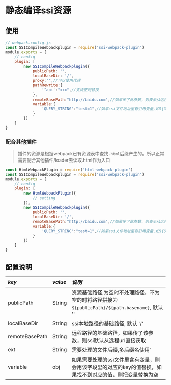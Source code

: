 # 静态编译ssi资源

## 使用

```javascript
// webpack.config.js
const SSICompileWebpackplugin = require('ssi-webpack-plugin')
module.exports = {
    // config
    plugin: [
        new SSICompileWebpackplugin({
            publicPath: '',
            localBaseDir: '/',
            proxy:"",//可以使用代理
            pathRewrite:{
                '^api':"xxx",//支持正则替换
            },
            remoteBasePath:"http://baidu.com",//如果传了此参数，则表示从远程http请求中获取ssi文件的内容
            variable:{
                'QUERY_STRING':"test=1",//如果ssi文件地址里有引用变量,如${QUERY_STRING}，则会用此参数里的对应key的值替换
            }
        })
    ]
}
```

### 配合其他插件

> 插件的资源是根据webpack已有资源表中查找`.html`后缀产生的。所以正常需要配合其他插件/loader去读取.html作为入口

```javascript
const HtmlWebpackPlugin = require('html-webpack-plugin')
const SSICompileWebpackplugin = require('ssi-webpack-plugin')
module.exports = {
    // config
    plugin: [
        new HtmlWebpackPlugin({
            // setting
        }),
        new SSICompileWebpackplugin({
            publicPath: '',
            localBaseDir: '/',
            remoteBasePath:"http://baidu.com",//如果传了此参数，则表示从远程http请求中获取ssi文件的内容
            variable:{
                'QUERY_STRING':"test=1",//如果ssi文件地址里有引用变量,如${QUERY_STRING}，则会用此参数里的对应key的值替换
            }
        })
    ]
}
```


## 配置说明

| *key* | *value* | *说明* |
| :---------  | :--------- | :------------------- |
| publicPath | String | 资源基础路径,为空时不处理路径，不为空的时将路径拼接为`${publicPath}/${path.basename}`, 默认 '' |
| localBaseDir | String | ssi本地路径的基础路径, 默认 '/' |
| remoteBasePath | String | 远程路径的基础路径，如果传了该参数，则ssi默认从远程url直接获取 |
| ext | String | 需要处理的文件后缀,多后缀名使用`|`分割，如 `.html|.shtml` 默认 .html |
| variable | obj |如果需要处理的ssi文件里含有变量，则会用该字段里的对应的key的值替换，如果找不到对应的值，则把变量替换为空|
